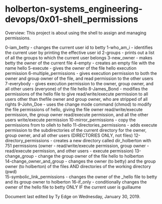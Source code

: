 # holberton-systems_engineering-devops/0x01-shell_permissions

Overview: This project is about using the shell to assign and managing permissions.

0-iam_betty - changes the current user id to betty
1-who_am_i - identifies the current user by printing the effective user id
2-groups - prints out a list of all the groups to which the current user belongs
3-new_owner - makes betty the owner of the current file
4-empty - creates an empty file with the name hello
5-execute - gives the owner of the file hello execution permission
6-multiple_permissions - gives execution permission to both the owner and group owner of the file, and read permission to the other users
7-everybody - gives execution permission to the owner, group owner, and all other users (everyone) of the file hello
8-James_Bond - modifies the permissions of the hello file to give read/write/execute permission to all users other than thefile owner and group owner, who are stripped of all rights 
9-John_Doe - uses the change mode command (chmod) to modify the file permissions of hello, giving the file owner read/write/execute permission, the group owner read/execute permission, and all the other users write/execute permission 
10-mirror_permissions - copy the permissions from to olleh to hello 
11-directories_permissions - adds execute permission to the subdirectories of the current directory for the owner, group owner, and all other users (DIRECTORIES ONLY, not files)
12-directory_permissions - creates a new directory called dir_holberton with 751 permissions (owner - read/write/execute permission, group owner - read/execute permission, and other users - execute permission)
13-change_group - change the group owner of the file hello to holberton  
14-change_owner_and_group - changes the owner (to betty) and the group owner (to holberton) of the files AND directories of the working directory (pwd)  
15-symbolic_link_permissions - changes the owner of the _hello file to betty and its group owner to holberton
16-if_only - conditionally changes the owner of the hello file to betty ONLY IF the current user is guillaume

Document last edited by Ty Edge on Wednesday, January 30, 2019. 
